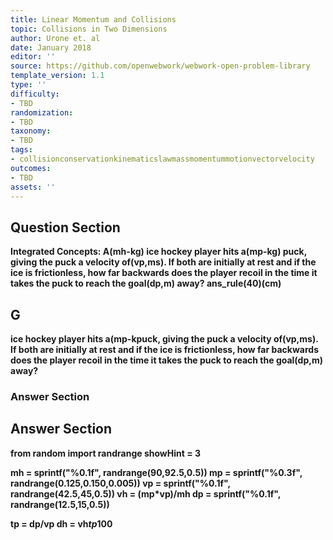 ```yaml
---
title: Linear Momentum and Collisions
topic: Collisions in Two Dimensions
author: Urone et. al
date: January 2018
editor: ''
source: https://github.com/openwebwork/webwork-open-problem-library
template_version: 1.1
type: ''
difficulty:
- TBD
randomization:
- TBD
taxonomy:
- TBD
tags:
- collisionconservationkinematicslawmassmomentummotionvectorvelocity
outcomes:
- TBD
assets: ''
---
```


## Question Section 

<b>
<b>Integrated Concepts:<b> A(mh-kg) ice hockey player hits a(mp-kg) puck, giving the puck a velocity of(vp,ms). If both are initially at rest and if the ice is frictionless, how far backwards does the player recoil in the time it takes the puck to reach the goal(dp,m) away?
ans_rule(40)(cm)

## G
ice hockey player hits a(mp-kpuck, giving the puck a velocity of(vp,ms). If both are initially at rest and if the ice is frictionless, how far backwards does the player recoil in the time it takes the puck to reach the goal(dp,m) away?
### Answer Section


## Answer Section

from random import randrange
showHint = 3

mh = sprintf("%0.1f", randrange(90,92.5,0.5))
mp = sprintf("%0.3f", randrange(0.125,0.150,0.005))
vp = sprintf("%0.1f", randrange(42.5,45,0.5))
vh = (mp*vp)/mh
dp = sprintf("%0.1f", randrange(12.5,15,0.5))

tp = dp/vp
dh = vh*tp*100